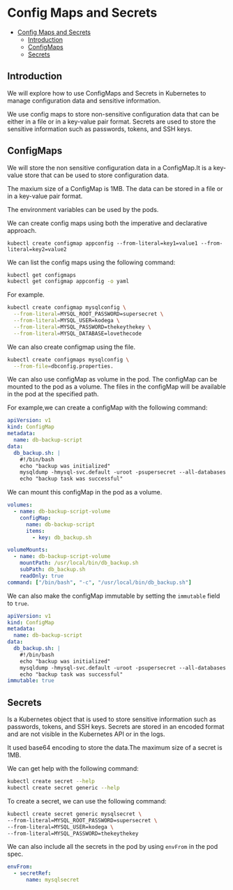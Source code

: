 # Config Maps and Secrets

<!--toc:start-->

- [Config Maps and Secrets](#config-maps-and-secrets)
  - [Introduction](#introduction)
  - [ConfigMaps](#configmaps)
  - [Secrets](#secrets)
  <!--toc:end-->

## Introduction

We will explore how to use ConfigMaps and Secrets in Kubernetes to manage
configuration data and sensitive information.

We use config maps to store non-sensitive configuration data that can be
either in a file or in a key-value pair format. Secrets are used to store
the sensitive information such as passwords, tokens, and SSH keys.

## ConfigMaps

We will store the non sensitive configuration data in a ConfigMap.It is a
key-value store that can be used to store configuration data.

The maxium size of a ConfigMap is 1MB. The data can be stored in a file or in a
key-value pair format.

The environment variables can be used by the pods.

We can create config maps using both the imperative and declarative
approach.

```# Imperative approach
kubectl create configmap appconfig --from-literal=key1=value1 --from-literal=key2=value2
```

We can list the config maps using the following command:

```bash
kubectl get configmaps
kubectl get configmap appconfig -o yaml
```

For example.

```bash
kubectl create configmap mysqlconfig \
  --from-literal=MYSQL_ROOT_PASSWORD=supersecret \
  --from-literal=MYSQL_USER=kodega \
  --from-literal=MYSQL_PASSWORD=thekeythekey \
  --from-literal=MYSQL_DATABASE=lovethecode
```

We can also create configmap using the file.

```bash
kubectl create configmaps mysqlconfig \
  --from-file=dbconfig.properties.
```

We can also use configMap as volume in the pod. The configMap can be mounted
to the pod as a volume. The files in the configMap will be available in the
pod at the specified path.

For example,we can create a configMap with the following command:

```yaml
apiVersion: v1
kind: ConfigMap
metadata:
  name: db-backup-script
data:
  db_backup.sh: |
    #!/bin/bash
    echo "backup was initialized"
    mysqldump -hmysql-svc.default -uroot -psupersecret --all-databases > /var/tmp/db_backup.sql
    echo "backup task was successful"
```

We can mount this configMap in the pod as a volume.

```yaml
volumes:
  - name: db-backup-script-volume
    configMap:
      name: db-backup-script
      items:
        - key: db_backup.sh

volumeMounts:
  - name: db-backup-script-volume
    mountPath: /usr/local/bin/db_backup.sh
    subPath: db_backup.sh
    readOnly: true
command: ["/bin/bash", "-c", "/usr/local/bin/db_backup.sh"]
```

We can also make the configMap immutable by setting the `immutable` field to `true`.

```yaml
apiVersion: v1
kind: ConfigMap
metadata:
  name: db-backup-script
data:
  db_backup.sh: |
    #!/bin/bash
    echo "backup was initialized"
    mysqldump -hmysql-svc.default -uroot -psupersecret --all-databases > /var/tmp/db_backup.sql
    echo "backup task was successful"
immutable: true
```

## Secrets

Is a Kubernetes object that is used to store sensitive information such as passwords,
tokens, and SSH keys. Secrets are stored in an encoded format and are not visible
in the Kubernetes API or in the logs.

It used base64 encoding to store the data.The maximum size of a secret is 1MB.

We can get help with the following command:

```bash
kubectl create secret --help
kubectl create secret generic --help
```

To create a secret, we can use the following command:

```bash
kubectl create secret generic mysqlsecret \
--from-literal=MYSQL_ROOT_PASSWORD=supersecret \
--from-literal=MYSQL_USER=kodega \
--from-literal=MYSQL_PASSWORD=thekeythekey
```

We can also include all the secrets in the pod by using `envFrom` in the pod spec.

```yaml
envFrom:
  - secretRef:
      name: mysqlsecret
```
